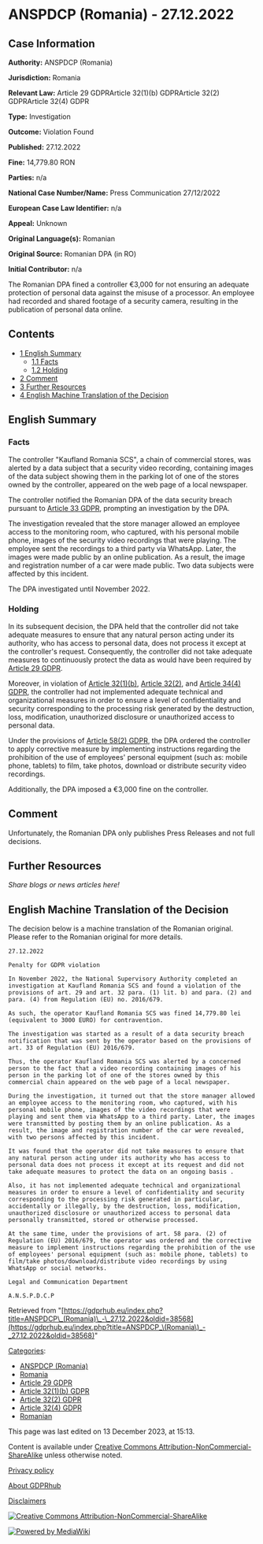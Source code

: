 # ANSPDCP (Romania) - 27.12.2022

## Case Information

**Authority:** ANSPDCP (Romania)

**Jurisdiction:** Romania

**Relevant Law:** Article 29 GDPRArticle 32(1)(b) GDPRArticle 32(2) GDPRArticle 32(4) GDPR

**Type:** Investigation

**Outcome:** Violation Found

**Published:** 27.12.2022

**Fine:** 14,779.80 RON

**Parties:** n/a

**National Case Number/Name:** Press Communication 27/12/2022

**European Case Law Identifier:** n/a

**Appeal:** Unknown

**Original Language(s):** Romanian

**Original Source:** Romanian DPA (in RO)

**Initial Contributor:** n/a

The Romanian DPA fined a controller €3,000 for not ensuring an adequate protection of personal data against the misuse of a processor. An employee had recorded and shared footage of a security camera, resulting in the publication of personal data online.

## Contents

*   [1 English Summary](#English_Summary)
    *   [1.1 Facts](#Facts)
    *   [1.2 Holding](#Holding)
*   [2 Comment](#Comment)
*   [3 Further Resources](#Further_Resources)
*   [4 English Machine Translation of the Decision](#English_Machine_Translation_of_the_Decision)

## English Summary

### Facts

The controller "Kaufland Romania SCS", a chain of commercial stores, was alerted by a data subject that a security video recording, containing images of the data subject showing them in the parking lot of one of the stores owned by the controller, appeared on the web page of a local newspaper.

The controller notified the Romanian DPA of the data security breach pursuant to [Article 33 GDPR](/index.php?title=Article_33_GDPR "Article 33 GDPR"), prompting an investigation by the DPA.

The investigation revealed that the store manager allowed an employee access to the monitoring room, who captured, with his personal mobile phone, images of the security video recordings that were playing. The employee sent the recordings to a third party via WhatsApp. Later, the images were made public by an online publication. As a result, the image and registration number of a car were made public. Two data subjects were affected by this incident.

The DPA investigated until November 2022.

### Holding

In its subsequent decision, the DPA held that the controller did not take adequate measures to ensure that any natural person acting under its authority, who has access to personal data, does not process it except at the controller's request. Consequently, the controller did not take adequate measures to continuously protect the data as would have been required by [Article 29 GDPR](/index.php?title=Article_29_GDPR "Article 29 GDPR").

Moreover, in violation of [Article 32(1)(b)](/index.php?title=Article_32_GDPR#1b "Article 32 GDPR"), [Article 32(2)](/index.php?title=Article_32_GDPR#2 "Article 32 GDPR"), and [Article 34(4) GDPR](/index.php?title=Article_34_GDPR#4 "Article 34 GDPR"), the controller had not implemented adequate technical and organizational measures in order to ensure a level of confidentiality and security corresponding to the processing risk generated by the destruction, loss, modification, unauthorized disclosure or unauthorized access to personal data.

Under the provisions of [Article 58(2) GDPR](/index.php?title=Article_58_GDPR#2 "Article 58 GDPR"), the DPA ordered the controller to apply corrective measure by implementing instructions regarding the prohibition of the use of employees' personal equipment (such as: mobile phone, tablets) to film, take photos, download or distribute security video recordings.

Additionally, the DPA imposed a €3,000 fine on the controller.

## Comment

Unfortunately, the Romanian DPA only publishes Press Releases and not full decisions.

## Further Resources

_Share blogs or news articles here!_

## English Machine Translation of the Decision

The decision below is a machine translation of the Romanian original. Please refer to the Romanian original for more details.

```
27.12.2022

Penalty for GDPR violation

In November 2022, the National Supervisory Authority completed an investigation at Kaufland Romania SCS and found a violation of the provisions of art. 29 and art. 32 para. (1) lit. b) and para. (2) and para. (4) from Regulation (EU) no. 2016/679.

As such, the operator Kaufland Romania SCS was fined 14,779.80 lei (equivalent to 3000 EURO) for contravention.

The investigation was started as a result of a data security breach notification that was sent by the operator based on the provisions of art. 33 of Regulation (EU) 2016/679.

Thus, the operator Kaufland Romania SCS was alerted by a concerned person to the fact that a video recording containing images of his person in the parking lot of one of the stores owned by this commercial chain appeared on the web page of a local newspaper.

During the investigation, it turned out that the store manager allowed an employee access to the monitoring room, who captured, with his personal mobile phone, images of the video recordings that were playing and sent them via WhatsApp to a third party. Later, the images were transmitted by posting them by an online publication. As a result, the image and registration number of the car were revealed, with two persons affected by this incident.

It was found that the operator did not take measures to ensure that any natural person acting under its authority who has access to personal data does not process it except at its request and did not take adequate measures to protect the data on an ongoing basis .

Also, it has not implemented adequate technical and organizational measures in order to ensure a level of confidentiality and security corresponding to the processing risk generated in particular, accidentally or illegally, by the destruction, loss, modification, unauthorized disclosure or unauthorized access to personal data personally transmitted, stored or otherwise processed.

At the same time, under the provisions of art. 58 para. (2) of Regulation (EU) 2016/679, the operator was ordered and the corrective measure to implement instructions regarding the prohibition of the use of employees' personal equipment (such as: mobile phone, tablets) to film/take photos/download/distribute video recordings by using WhatsApp or social networks.

Legal and Communication Department

A.N.S.P.D.C.P

```

Retrieved from "[https://gdprhub.eu/index.php?title=ANSPDCP\_(Romania)\_-\_27.12.2022&oldid=38568](https://gdprhub.eu/index.php?title=ANSPDCP_\(Romania\)_-_27.12.2022&oldid=38568)"

[Categories](/index.php?title=Special:Categories "Special:Categories"):

*   [ANSPDCP (Romania)](/index.php?title=Category:ANSPDCP_\(Romania\) "Category:ANSPDCP (Romania)")
*   [Romania](/index.php?title=Category:Romania "Category:Romania")
*   [Article 29 GDPR](/index.php?title=Category:Article_29_GDPR "Category:Article 29 GDPR")
*   [Article 32(1)(b) GDPR](/index.php?title=Category:Article_32\(1\)\(b\)_GDPR "Category:Article 32(1)(b) GDPR")
*   [Article 32(2) GDPR](/index.php?title=Category:Article_32\(2\)_GDPR "Category:Article 32(2) GDPR")
*   [Article 32(4) GDPR](/index.php?title=Category:Article_32\(4\)_GDPR "Category:Article 32(4) GDPR")
*   [Romanian](/index.php?title=Category:Romanian "Category:Romanian")

This page was last edited on 13 December 2023, at 15:13.

Content is available under [Creative Commons Attribution-NonCommercial-ShareAlike](https://creativecommons.org/licenses/by-nc-sa/4.0/) unless otherwise noted.

[Privacy policy](/index.php?title=GDPRhub:Privacy_policy)

[About GDPRhub](/index.php?title=GDPRhub:About)

[Disclaimers](/index.php?title=GDPRhub:General_disclaimer)

[![Creative Commons Attribution-NonCommercial-ShareAlike](/resources/assets/licenses/cc-by-nc-sa.png)](https://creativecommons.org/licenses/by-nc-sa/4.0/)

[![Powered by MediaWiki](/resources/assets/poweredby_mediawiki_88x31.png)](https://www.mediawiki.org/)